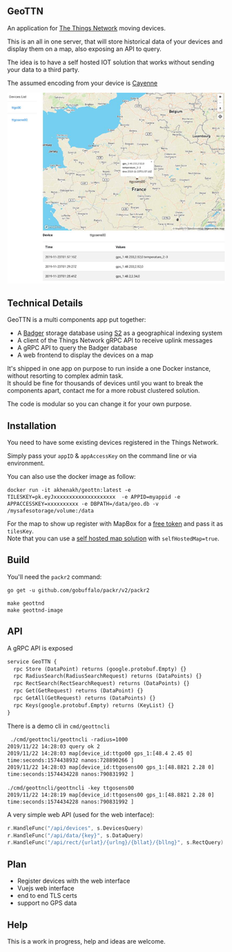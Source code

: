GeoTTN
------

An application for [The Things Network](https://www.thethingsnetwork.org/) moving devices.

This is an all in one server, that will store historical data of your devices and display them on a map, also exposing an API to query.  

The idea is to have a self hosted IOT solution that works without sending your data to a third party.

The assumed encoding from your device is [Cayenne](https://developers.mydevices.com/cayenne/docs/lora/#lora-cayenne-low-power-payload)


![Current web interface](/img/interface.jpg?raw=true "Inteface")

## Technical Details

GeoTTN is a multi components app put together:

- A [Badger](https://github.com/dgraph-io/badger) storage database using [S2](https://s2geometry.io/) as a geographical indexing system
- A client of the Things Network gRPC API to receive uplink messages
- A gRPC API to query the Badger database
- A web frontend to display the devices on a map

It's shipped in one app on purpose to run inside a one Docker instance, without resorting to complex admin task.  
It should be fine for thousands of devices until you want to break the components apart, contact me for a more robust clustered solution.

The code is modular so you can change it for your own purpose.

## Installation

You need to have some existing devices registered in the Things Network.  

Simply pass your `appID` & `appAccessKey` on the command line or via environment.

You can also use the docker image as follow:

```
docker run -it akhenakh/geottn:latest -e TILESKEY=pk.eyJxxxxxxxxxxxxxxxxxxxx  -e APPID=myappid -e APPACCESSKEY=xxxxxxxxxx -e DBPATH=/data/geo.db -v /mysafesotorage/volume:/data
```

For the map to show up register with MapBox for a [free token](https://account.mapbox.com/access-tokens/) and pass it as `tilesKey`.  
Note that you can use a [self hosted map solution](https://blog.nobugware.com/post/2019/self_hosted_world_maps/) with `selfHostedMap=true`.



## Build

You'll need the `packr2` command:
```
go get -u github.com/gobuffalo/packr/v2/packr2
```

```
make geottnd
make geottnd-image
```

## API
A gRPC API is exposed 

```proto
service GeoTTN {
  rpc Store (DataPoint) returns (google.protobuf.Empty) {}
  rpc RadiusSearch(RadiusSearchRequest) returns (DataPoints) {}
  rpc RectSearch(RectSearchRequest) returns (DataPoints) {}
  rpc Get(GetRequest) returns (DataPoint) {}
  rpc GetAll(GetRequest) returns (DataPoints) {}
  rpc Keys(google.protobuf.Empty) returns (KeyList) {}
}
```

There is a demo cli in `cmd/geottncli`

```
 ./cmd/geottncli/geottncli -radius=1000
2019/11/22 14:28:03 query ok 2
2019/11/22 14:28:03 map[device_id:ttgo00 gps_1:[48.4 2.45 0] time:seconds:1574438932 nanos:728890266 ]
2019/11/22 14:28:03 map[device_id:ttgosens00 gps_1:[48.8821 2.28 0] time:seconds:1574434228 nanos:790831992 ]

./cmd/geottncli/geottncli -key ttgosens00  
2019/11/22 14:28:19 map[device_id:ttgosens00 gps_1:[48.8821 2.28 0] time:seconds:1574434228 nanos:790831992 ]

```

A very simple web API (used for the web interface):
```go
r.HandleFunc("/api/devices", s.DevicesQuery)
r.HandleFunc("/api/data/{key}", s.DataQuery)
r.HandleFunc("/api/rect/{urlat}/{urlng}/{bllat}/{bllng}", s.RectQuery)
```


## Plan

- Register devices with the web interface
- Vuejs web interface
- end to end TLS certs
- support no GPS data

## Help

This is a work in progress, help and ideas are welcome.